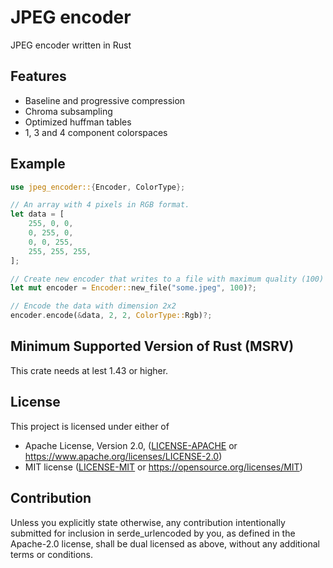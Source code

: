 # JPEG encoder

JPEG encoder written in Rust

## Features

- Baseline and progressive compression
- Chroma subsampling
- Optimized huffman tables
- 1, 3 and 4 component colorspaces

## Example
```rust
use jpeg_encoder::{Encoder, ColorType};

// An array with 4 pixels in RGB format.
let data = [
    255, 0, 0,
    0, 255, 0,
    0, 0, 255,
    255, 255, 255,
];

// Create new encoder that writes to a file with maximum quality (100)
let mut encoder = Encoder::new_file("some.jpeg", 100)?;

// Encode the data with dimension 2x2
encoder.encode(&data, 2, 2, ColorType::Rgb)?;
```

## Minimum Supported Version of Rust (MSRV)

This crate needs at lest 1.43 or higher.

## License

This project is licensed under either of

* Apache License, Version 2.0, ([LICENSE-APACHE](LICENSE-APACHE) or https://www.apache.org/licenses/LICENSE-2.0)
* MIT license ([LICENSE-MIT](LICENSE-MIT) or https://opensource.org/licenses/MIT)

## Contribution

Unless you explicitly state otherwise, any contribution intentionally submitted 
for inclusion in serde_urlencoded by you, as defined in the Apache-2.0 license, 
shall be dual licensed as above, without any additional terms or conditions.

